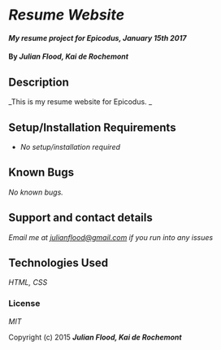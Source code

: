 # _Resume Website_

#### _My resume project for Epicodus, January 15th 2017_

#### By _**Julian Flood, Kai de Rochemont**_

## Description

_This is my resume website for Epicodus. _

## Setup/Installation Requirements

* _No setup/installation required_


## Known Bugs

_No known bugs._

## Support and contact details

_Email me at julianflood@gmail.com if you run into any issues_

## Technologies Used

_HTML, CSS_

### License

*MIT*

Copyright (c) 2015 **_Julian Flood, Kai de Rochemont_**
